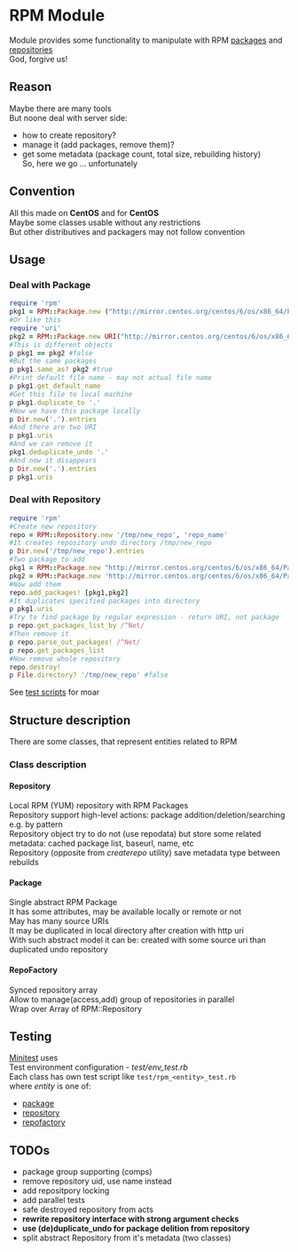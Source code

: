 RPM Module
==========
Module provides some functionality to manipulate with RPM [packages](README.md\#package) and [repositories](README.md\#repository)  
God, forgive us!  

Reason
------
Maybe there are many tools  
But noone deal with server side:  
- how to create repository?  
- manage it (add packages, remove them)?  
- get some metadata (package count, total size, rebuilding history)  
So, here we go ... unfortunately  

Convention
----------
All this made on **CentOS** and for **CentOS**  
Maybe some classes usable without any restrictions  
But other distributives and packagers may not follow convention  

Usage
-----
### Deal with Package
``` ruby
require 'rpm'
pkg1 = RPM::Package.new ("http://mirror.centos.org/centos/6/os/x86_64/Packages/NetworkManager-devel-0.8.1-113.el6.i686.rpm")
#Or like this
require 'uri'
pkg2 = RPM::Package.new URI("http://mirror.centos.org/centos/6/os/x86_64/Packages/NetworkManager-devel-0.8.1-113.el6.i686.rpm")
#This is different objects
p pkg1 == pkg2 #false
#But the same packages
p pkg1.same_as? pkg2 #true
#Print default file name - may not actual file name
p pkg1.get_default_name
#Get this file to local machine
p pkg1.duplicate_to '.'
#Now we have this package locally
p Dir.new('.').entries
#And there are two URI
p pkg1.uris
#And we can remove it
pkg1.deduplicate_undo '.'
#And now it disappears
p Dir.new('.').entries
p pkg1.uris
```
### Deal with Repository
``` ruby
require 'rpm'
#Create new repository
repo = RPM::Repository.new '/tmp/new_repo', 'repo_name'
#It creates repository undo directory /tmp/new_repo
p Dir.new('/tmp/new_repo').entries
#Two package to add
pkg1 = RPM::Package.new "http://mirror.centos.org/centos/6/os/x86_64/Packages/NetworkManager-devel-0.8.1-113.el6.i686.rpm"
pkg2 = RPM::Package.new 'http://mirror.centos.org/centos/6/os/x86_64/Packages/GConf2-gtk-2.28.0-7.el6.x86_64.rpm'
#Now add them
repo.add_packages! [pkg1,pkg2]
#It duplicates specified packages into directory
p pkg1.uris
#Try to find package by regular expression - return URI, not package
p repo.get_packages_list_by /^Net/
#Then remove it
p repo.parse_out_packages! /^Net/
p repo.get_packages_list
#Now remove whole repository
repo.destroy!
p File.directory? '/tmp/new_repo' #false
```

See [test scripts](test) for moar  

Structure description
---------------------
There are some classes, that represent entities related to RPM

### Class description
#### Repository
Local RPM (YUM) repository with RPM Packages  
Repository support high-level actions: package addition/deletion/searching e.g. by pattern  
Repository object try to do not (use repodata) but store some related metadata: cached package list, baseurl, name, etc  
Repository (opposite from *createrepo* utility) save metadata type between rebuilds  

#### Package
Single abstract RPM Package  
It has some attributes, may be available locally or remote or not  
May has many source URIs  
It may be duplicated in local directory after creation with http uri  
With such abstract model it can be: created with some source uri than duplicated undo repository  

#### RepoFactory
Synced repository array  
Allow to manage(access,add) group of repositories in parallel  
Wrap over Array of RPM::Repository

Testing
-------
[Minitest](https://github.com/seattlerb/minitest) uses  
Test environment configuration - *test/env_test.rb*  
Each class has own test script like `test/rpm_<entity>_test.rb`  
where *entity* is one of:  
- [package](test/rpm_package_test.rb)  
- [repository](test/rpm_repository_test.rb)  
- [repofactory](test/rpm_repofactory_test.rb)  

TODOs
-----
- package group supporting (comps)
- remove repository uid, use name instead
- add repositpory locking
- add parallel tests
- safe destroyed repository from acts
- **rewrite repository interface with strong argument checks**
- **use (de)duplicate_undo for package delition from repository**
- split abstract Repository from it's metadata (two classes)
